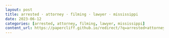 ```yaml
---
layout: post
title: arrested · attorney · filming · lawyer · mississippi
date: 2023-06-12
categories: [arrested, attorney, filming, lawyer, mississippi]
content_url: https://papercliff.github.io/redirect/?q=arrested+attorney+filming+lawyer+mississippi&tbs=cdr:1,cd_min:6/11/2023,cd_max:6/13/2023
---
```

